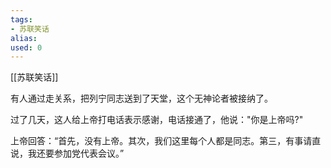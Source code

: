 ```yaml
---
tags: 
- 苏联笑话 
alias:
used: 0
---
```

[[苏联笑话]]

有人通过走关系，把列宁同志送到了天堂，这个无神论者被接纳了。 

过了几天，这人给上帝打电话表示感谢，电话接通了，他说："你是上帝吗?" 

上帝回答：“首先，没有上帝。其次，我们这里每个人都是同志。第三，有事请直说，我还要参加党代表会议。” 
